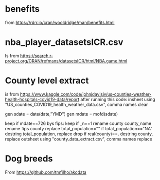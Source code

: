 # benefits 

from https://rdrr.io/cran/wooldridge/man/benefits.html

# nba_player_datasetsICR.csv # 

Is from https://search.r-project.org/CRAN/refmans/datasetsICR/html/NBA.game.html

# County level extract #

is from https://www.kaggle.com/code/johnjdavisiv/us-counties-weather-health-hospitals-covid19-data/report after running this code:
insheet using "US_counties_COVID19_health_weather_data.csv", comma names clear 

gen sdate = date(date,"YMD")
gen mdate = mofd(sdate)

keep if mdate==726
bys fips: keep if _n==1
rename county county_name 
rename fips county 
replace total_population="" if total_population=="NA"
destring total_population, replace 
drop if real(county)==.
destring county, replace 
outsheet using "county_data_extract.csv", comma names replace 

# Dog breeds # 

From https://github.com/tmfilho/akcdata
